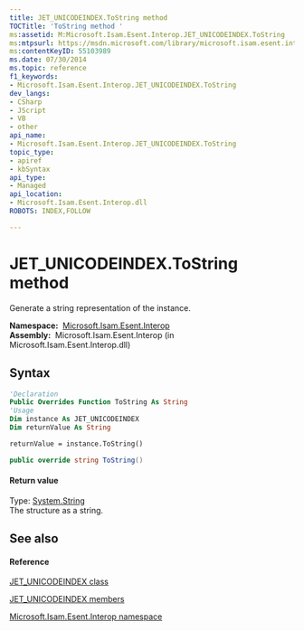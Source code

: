 ```yaml
---
title: JET_UNICODEINDEX.ToString method 
TOCTitle: 'ToString method '
ms:assetid: M:Microsoft.Isam.Esent.Interop.JET_UNICODEINDEX.ToString
ms:mtpsurl: https://msdn.microsoft.com/library/microsoft.isam.esent.interop.jet_unicodeindex.tostring(v=EXCHG.10)
ms:contentKeyID: 55103989
ms.date: 07/30/2014
ms.topic: reference
f1_keywords:
- Microsoft.Isam.Esent.Interop.JET_UNICODEINDEX.ToString
dev_langs:
- CSharp
- JScript
- VB
- other
api_name: 
- Microsoft.Isam.Esent.Interop.JET_UNICODEINDEX.ToString
topic_type: 
- apiref
- kbSyntax
api_type: 
- Managed
api_location: 
- Microsoft.Isam.Esent.Interop.dll
ROBOTS: INDEX,FOLLOW

---
```


# JET_UNICODEINDEX.ToString method

Generate a string representation of the instance.

**Namespace:**  [Microsoft.Isam.Esent.Interop](./microsoft.isam.esent.interop-namespace.md)  
**Assembly:**  Microsoft.Isam.Esent.Interop (in Microsoft.Isam.Esent.Interop.dll)

## Syntax

``` vb
'Declaration
Public Overrides Function ToString As String
'Usage
Dim instance As JET_UNICODEINDEX
Dim returnValue As String

returnValue = instance.ToString()
```

``` csharp
public override string ToString()
```

#### Return value

Type: [System.String](/dotnet/api/system.string)  
The structure as a string.  

## See also

#### Reference

[JET_UNICODEINDEX class](./jet-unicodeindex-class.md)

[JET_UNICODEINDEX members](./jet-unicodeindex-members.md)

[Microsoft.Isam.Esent.Interop namespace](./microsoft.isam.esent.interop-namespace.md)
